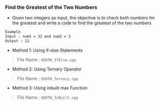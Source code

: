 ### Find the Greatest of the Two Numbers

- Given two integers as input, the objective is to check both numbers for the greatest and write a code to find the greatest of the two numbers

```bash
Example
Input : num1 = 12 and num2 = 3
Output : 12
```

- Method 1: Using if-else Statements
> File Name : `GOOTN_IfElse.cpp`
- Method 2: Using Ternary Operator
> File Name : `GOOTN_Ternary.cpp`
- Method 3: Using inbuilt max Function
> File Name : `GOOTN_InBuilt.cpp`